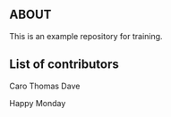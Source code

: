 ## ABOUT

This is an example repository for training.

## List of contributors

Caro
Thomas
Dave

Happy Monday 
